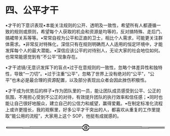 # 四、公平才干

•才干的下意识表现•本能关注规则的公开、透明及一致性，希望所有人都遵循一致的规则或原则，希望每个人获取的机会和资源是均等的，反对搞特殊、走后门、搞裙带关系等等。•常常自视为公平和正直的卫士，相比个人需求，可能更关注群体需求。•非常反对特殊化，深信只有在规则明确而人人适用的恒定环境中，才能发挥每个人的最大潜能。•深信应该公平的对待别人，无论大家的社会地位如何。也常常能感觉到有“不公平”现象存在。

•才干滤镜/无意识发挥下的盲点•过于在意规则的一致性，忽略个体差异性和独特性，导致“一刀切”。•过于注重“公平”，忽略了世界上没有绝对的“公平”，“公平”也未必是最合理的资源配置，以及部分表现出众者会因此挫伤积极性。

•才干成为优势后的样子•作为团队里的一员，能让团队成员感受到公平、公正的氛围，不用担心受到不公正的对待，有效提升团队的执行效率和信任感；•同时也能让自己很好地服众，建立自己的公信力和威望，赢得爱戴。•在制定标准化流程上或许更擅长，我的观察里，好多公平才干突出的人，都喜欢从重复的工作里提取“能公用的流程”，大家用上这个 SOP，他挺有成就感的。

![](img/6c7de331872a8117bb5e80b7aec8953a.png)